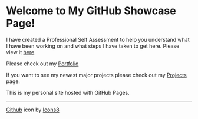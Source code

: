 # Welcome to My GitHub Showcase Page!

I have created a Professional Self Assessment to help you understand what I have been working on and what steps I have taken to get here. Please view it [here](https://madelinejmeyers.github.io/ePortfolio/self_assessment.html).

Please check out my [Portfolio](https://madelinejmeyers.github.io/ePortfolio/)

If you want to see my newest major projects please check out my [Projects](https://madelinejmeyers.github.io/ePortfolio/projects.html) page.

This is my personal site hosted with GitHub Pages.



---

[Github](https://github.com) icon by [Icons8](https://icons8.com")

